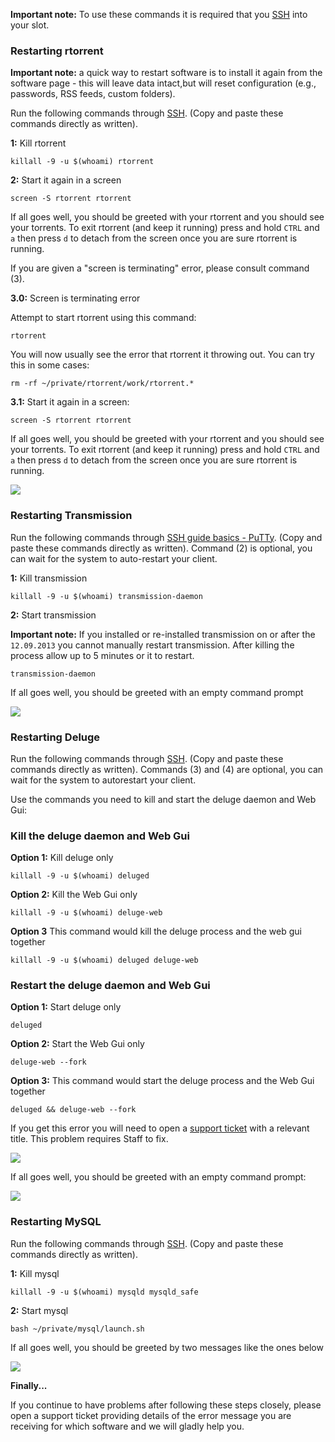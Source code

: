 
**Important note:** To use these commands it is required that you [SSH](https://www.feralhosting.com/faq/view?question=12) into your slot.

### Restarting rtorrent

**Important note:** a quick way to restart software is to install it again from the software page - this will leave data intact,but will reset configuration (e.g., passwords, RSS feeds, custom folders).

Run the following commands through [SSH](https://www.feralhosting.com/faq/view?question=12). (Copy and paste these commands directly as written). 

**1:** Kill rtorrent
 
~~~
killall -9 -u $(whoami) rtorrent
~~~

**2:** Start it again in a screen

~~~
screen -S rtorrent rtorrent
~~~

If all goes well, you should be greeted with your rtorrent  and you should see your torrents. To exit rtorrent (and keep it running) press and hold `CTRL` and `a` then press `d` to detach from the screen once you are sure rtorrent is running.

If you are given a "screen is terminating" error, please consult command (3).

**3.0:** Screen is terminating error

Attempt to start rtorrent using this command:

~~~
rtorrent
~~~

You will now usually see the error that rtorrent it throwing out. 
You can try this in some cases: 

~~~
rm -rf ~/private/rtorrent/work/rtorrent.*
~~~

**3.1:** Start it again in a screen:

~~~
screen -S rtorrent rtorrent
~~~

If all goes well, you should be greeted with your rtorrent  and you should see your torrents. To exit rtorrent (and keep it running) press and hold `CTRL` and `a` then press `d` to detach from the screen once you are sure rtorrent is running.

![](https://raw.github.com/feralhosting/feralfilehosting/master/Feral%20Wiki/Installable%20software/Restarting%20-%20rtorrent%20-%20Deluge%20-%20Transmission%20-%20MySQL/1.png)

### Restarting Transmission

Run the following commands through [SSH guide basics - PuTTy](https://www.feralhosting.com/faq/view?question=12). (Copy and paste these commands directly as written). Command (2) is optional, you can wait for the system to auto-restart your client.   

**1:** Kill transmission

~~~
killall -9 -u $(whoami) transmission-daemon
~~~

**2:** Start transmission

**Important note:** If you installed or re-installed transmission on or after the `12.09.2013` you cannot manually restart transmission. After killing the process allow up to 5 minutes or it to restart.

~~~
transmission-daemon
~~~

If all goes well, you should be greeted with an empty command prompt

![](https://raw.github.com/feralhosting/feralfilehosting/master/Feral%20Wiki/Installable%20software/Restarting%20-%20rtorrent%20-%20Deluge%20-%20Transmission%20-%20MySQL/2.png)

### Restarting Deluge

Run the following commands through [ SSH](https://www.feralhosting.com/faq/view?question=12). (Copy and paste these commands directly as written). Commands (3) and (4) are optional, you can wait for the system to autorestart your client.

Use the commands you need to kill and start the deluge daemon and Web Gui:

### Kill the deluge daemon and Web Gui

**Option 1:** Kill deluge only

~~~
killall -9 -u $(whoami) deluged
~~~

**Option 2:** Kill the Web Gui only

~~~
killall -9 -u $(whoami) deluge-web
~~~

**Option 3** This command would kill the deluge process and the web gui together

~~~
killall -9 -u $(whoami) deluged deluge-web
~~~

### Restart the deluge daemon and Web Gui

**Option 1:** Start deluge only

~~~
deluged
~~~

**Option 2:** Start the Web Gui only

~~~
deluge-web --fork
~~~

**Option 3:** This command would start the deluge process and the Web Gui together

~~~
deluged && deluge-web --fork
~~~

If you get this error you will need to open a [support ticket](https://www.feralhosting.com/manager/tickets/) with a relevant title. This problem requires Staff to fix.

![](https://raw.github.com/feralhosting/feralfilehosting/master/Feral%20Wiki/Installable%20software/Restarting%20-%20rtorrent%20-%20Deluge%20-%20Transmission%20-%20MySQL/twisted.png)

If all goes well, you should be greeted with an empty command prompt:

![](https://raw.github.com/feralhosting/feralfilehosting/master/Feral%20Wiki/Installable%20software/Restarting%20-%20rtorrent%20-%20Deluge%20-%20Transmission%20-%20MySQL/3.png)

### Restarting MySQL

Run the following commands through [ SSH](https://www.feralhosting.com/faq/view?question=12). (Copy and paste these commands directly as written). 

**1:** Kill mysql

~~~
killall -9 -u $(whoami) mysqld mysqld_safe
~~~

**2:** Start mysql

~~~
bash ~/private/mysql/launch.sh
~~~

If all goes well, you should be greeted by two messages like the ones below

![](https://raw.github.com/feralhosting/feralfilehosting/master/Feral%20Wiki/Installable%20software/Restarting%20-%20rtorrent%20-%20Deluge%20-%20Transmission%20-%20MySQL/4.png)

**Finally...**

If you continue to have problems after following these steps closely, please open a support ticket providing details of the error message you are receiving for which software and we will gladly help you.



